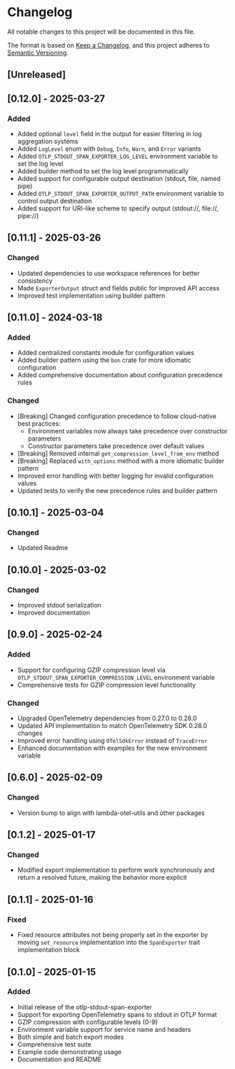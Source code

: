 # Changelog

All notable changes to this project will be documented in this file.

The format is based on [Keep a Changelog](https://keepachangelog.com/en/1.0.0/),
and this project adheres to [Semantic Versioning](https://semver.org/spec/v2.0.0.html).

## [Unreleased]

## [0.12.0] - 2025-03-27

### Added
- Added optional `level` field in the output for easier filtering in log aggregation systems
- Added `LogLevel` enum with `Debug`, `Info`, `Warn`, and `Error` variants
- Added `OTLP_STDOUT_SPAN_EXPORTER_LOG_LEVEL` environment variable to set the log level
- Added builder method to set the log level programmatically
- Added support for configurable output destination (stdout, file, named pipe)
- Added `OTLP_STDOUT_SPAN_EXPORTER_OUTPUT_PATH` environment variable to control output destination
- Added support for URI-like scheme to specify output (stdout://, file://, pipe://)

## [0.11.1] - 2025-03-26

### Changed
- Updated dependencies to use workspace references for better consistency
- Made `ExporterOutput` struct and fields public for improved API access
- Improved test implementation using builder pattern

## [0.11.0] - 2024-03-18

### Added
- Added centralized constants module for configuration values
- Added builder pattern using the `bon` crate for more idiomatic configuration
- Added comprehensive documentation about configuration precedence rules

### Changed
- [Breaking] Changed configuration precedence to follow cloud-native best practices:
  - Environment variables now always take precedence over constructor parameters
  - Constructor parameters take precedence over default values
- [Breaking] Removed internal `get_compression_level_from_env` method
- [Breaking] Replaced `with_options` method with a more idiomatic builder pattern
- Improved error handling with better logging for invalid configuration values
- Updated tests to verify the new precedence rules and builder pattern

## [0.10.1] - 2025-03-04

### Changed
- Updated Readme

## [0.10.0] - 2025-03-02

### Changed
- Improved stdout serialization
- Improved documentation


## [0.9.0] - 2025-02-24

### Added
- Support for configuring GZIP compression level via `OTLP_STDOUT_SPAN_EXPORTER_COMPRESSION_LEVEL` environment variable
- Comprehensive tests for GZIP compression level functionality

### Changed
- Upgraded OpenTelemetry dependencies from 0.27.0 to 0.28.0
- Updated API implementation to match OpenTelemetry SDK 0.28.0 changes
- Improved error handling using `OTelSdkError` instead of `TraceError`
- Enhanced documentation with examples for the new environment variable

## [0.6.0] - 2025-02-09

### Changed
- Version bump to align with lambda-otel-utils and other packages

## [0.1.2] - 2025-01-17

### Changed
- Modified export implementation to perform work synchronously and return a resolved future, making the behavior more explicit

## [0.1.1] - 2025-01-16

### Fixed
- Fixed resource attributes not being properly set in the exporter by moving `set_resource` implementation into the `SpanExporter` trait implementation block 

## [0.1.0] - 2025-01-15

### Added
- Initial release of the otlp-stdout-span-exporter
- Support for exporting OpenTelemetry spans to stdout in OTLP format
- GZIP compression with configurable levels (0-9)
- Environment variable support for service name and headers
- Both simple and batch export modes
- Comprehensive test suite
- Example code demonstrating usage
- Documentation and README 